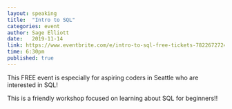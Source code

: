 ```yaml
---
layout: speaking
title:  "Intro to SQL"
categories: event
author: Sage Elliott
date:   2019-11-14
link: https://www.eventbrite.com/e/intro-to-sql-free-tickets-78226727247
time: 6:30pm
published: true
---
```


This FREE event is especially for aspiring coders in Seattle who are interested in SQL!

This is a friendly workshop focused on learning about SQL for beginners!!
